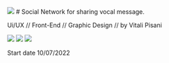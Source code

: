 <img src="https://i.ibb.co/SwKhxT4/Raggruppa-19.png"/>
# Social Network for sharing vocal message.



Ui/UX //
Front-End  //
Graphic  Design //
by Vitali Pisani

<img src="https://s8.gifyu.com/images/ezgif.com-gif-makerd0708101742a4ec0.gif"/>

<img src="https://i.ibb.co/hM15Ctf/smartmockups-l5gixov5.jpg"/>
<img src="https://i.ibb.co/GHXcRwW/smartmockups-l5gj1nj9.jpg"/>


Start date 10/07/2022
